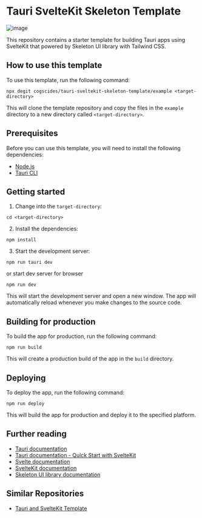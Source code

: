 # Tauri SvelteKit Skeleton Template

![image](https://user-images.githubusercontent.com/50235526/210677902-f64ee851-d613-451d-a462-5136877bf9af.png)

This repository contains a starter template for building Tauri apps using SvelteKit that powered by Skeleton UI library with Tailwind CSS.

## How to use this template

To use this template, run the following command:

```
npx degit cogscides/tauri-sveltekit-skeleton-template/example <target-directory>

```

This will clone the template repository and copy the files in the `example` directory to a new directory called `<target-directory>`.

## Prerequisites

Before you can use this template, you will need to install the following dependencies:

-   [Node.js](https://nodejs.org/)
-   [Tauri CLI](https://tauri.studio/docs/getting-started/installation)

## Getting started

1.  Change into the `target-directory`:

```
cd <target-directory>

```

2.  Install the dependencies:

```
npm install

```

3.  Start the development server:

```
npm run tauri dev

```

or start dev server for browser

```
npm run dev

```


This will start the development server and open a new window. The app will automatically reload whenever you make changes to the source code.

## Building for production

To build the app for production, run the following command:

```
npm run build

```

This will create a production build of the app in the `build` directory.

## Deploying

To deploy the app, run the following command:

```
npm run deploy

```

This will build the app for production and deploy it to the specified platform.

## Further reading

-   [Tauri documentation](https://tauri.studio/docs)
-   [Tauri documentation - Quick Start with SvelteKit](https://tauri.app/v1/guides/getting-started/setup/sveltekit)
-   [Svelte documentation](https://svelte.dev/docs)
-   [SvelteKit documentation](https://svelte.dev/docs#SvelteKit)
-   [Skeleton UI library documentation](https://www.skeleton.dev/docs/why)

## Similar Repositories

- [Tauri and SvelteKit Template](https://github.com/Stijn-B/tauri-sveltekit-example)
